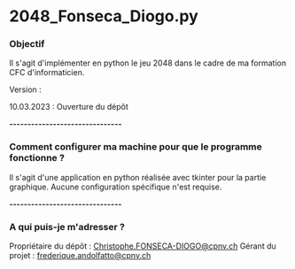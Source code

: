 # 2048_Fonseca_Diogo.py

### Objectif ###

Il s'agit d'implémenter en python le jeu 2048 dans le cadre de ma formation CFC d'informaticien.

Version :

10.03.2023 : Ouverture du dépôt

**-------------------------------**
### Comment configurer ma machine pour que le programme fonctionne ? ###

Il s'agit d'une application en python réalisée avec tkinter pour la partie graphique. Aucune configuration spécifique n'est requise.

**-------------------------------**

### A qui puis-je m'adresser ? ###

Propriétaire du dépôt : Christophe.FONSECA-DIOGO@cpnv.ch
Gérant du projet : frederique.andolfatto@cpnv.ch
